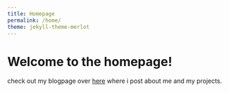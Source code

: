 ```yaml
---
title: Homepage
permalink: /home/ 
theme: jekyll-theme-merlot
---
```

# Welcome to the homepage!
check out my blogpage over [here](https://joonsey.github.io/) where i post about me and my projects.

